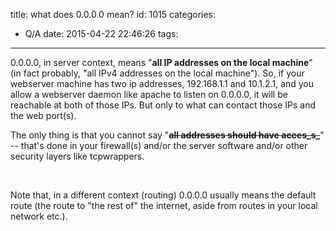 title: what does 0.0.0.0 mean?
id: 1015
categories:
  - Q/A
date: 2015-04-22 22:46:26
tags:
---

0.0.0.0, in server context, means "**all IP addresses on the local machine**" (in fact probably, "all IPv4 addresses on the local machine"). So, if your webserver machine has two ip addresses, 192.168.1.1 and 10.1.2.1, and you allow a webserver daemon like apache to listen on 0.0.0.0, it will be reachable at both of those IPs. But only to what can contact those IPs and the web port(s).

The only thing is that you cannot say "**<del>all addresses should have acces_s_</del>**" -- that's done in your firewall(s) and/or the server software and/or other security layers like tcpwrappers.

&nbsp;

Note that, in a different context (routing) 0.0.0.0 usually means the default route (the route to "the rest of" the internet, aside from routes in your local network etc.).

&nbsp;